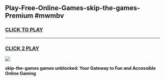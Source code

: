 
## Play-Free-Online-Games-skip-the-games-Premium #mwmbv
<h3>
<a href="https://premium.freeplayer.one?title=skip-the-games&ref=8M">CLICK TO PLAY</a></h3>
<hr>

<h3>
<a href="https://premium.freeplayer.one?title=skip-the-games&ref=8M">CLICK 2 PLAY</a>
  
</h3>

<a href="https://premium.freeplayer.one?title=skip-the-games&ref=8M"><img src="https://clearcache.store/games.png"></a>


**skip-the-games games unblocked: Your Gateway to Fun and Accessible Online Gaming**
